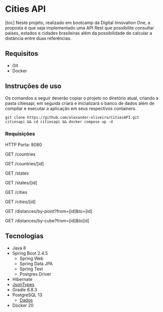 # Cities API


[toc]
Neste projeto, realizado em bootcamp da Digital Innovation One, a proposta é que seja implementado uma API Rest que possibilite consultar países, estados e cidades brasileiras além da possibilidade de calcular a distância entre duas referências.

## Requisitos

- Git
- Docker

## Instruções de uso

Os comandos a seguir deverão copiar o projeto no diretório atual, criando a pasta citiesapi, em seguida criará e inicializará o banco de dados além de compilar e executar a aplicação em seus respectivos containers.

```shell
git clone https://github.com/alexander-oliveira/CitiesAPI.git citiesapi && cd citiesapi && docker compose up -d
```

### Requisições

HTTP Porta: 8080

GET	/countries

GET	/countries/[id]

GET	/states

GET	/states/[id]

GET	/cities

GET	/cities/[id]

GET	/distances/by-point?from=[id]&to=[id]

GET	/distances/by-cube?from=[id]&to[id]

## Tecnologias

- Java 8
- Spring Boot 2.4.5
  - Spring Web
  - Spring Data JPA
  - Spring Test
  - Postgres Driver
- Hibernate
- [JsonTypes](https://github.com/vladmihalcea/hibernate-types)
- Gradle 6.8.3
- PostgreSQL 13
  - [Dados](https://github.com/chinnonsantos/sql-paises-estados-cidades/tree/master/PostgreSQL)
- Docker 20
